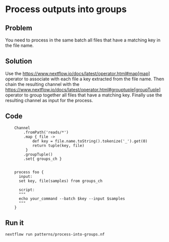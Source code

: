 # Process outputs into groups 

## Problem 

You need to process in the same batch all files that have a matching key in the file name.

## Solution 

Use the https://www.nextflow.io/docs/latest/operator.html#map[map] operator to associate with each file
a key extracted from the file name. Then chain the resulting channel with the https://www.nextflow.io/docs/latest/operator.html#grouptuple[groupTuple] operator to group together all files that have a matching key. Finally use the resulting channel as input for the process.

## Code

        Channel
            .fromPath('reads/*')  
            .map { file -> 
                def key = file.name.toString().tokenize('_').get(0)
                return tuple(key, file)
             }
            .groupTuple()
            .set{ groups_ch }


        process foo {
          input:
          set key, file(samples) from groups_ch

          script:
          """
          echo your_command --batch $key --input $samples 
          """
        } 


## Run it 


    nextflow run patterns/process-into-groups.nf
